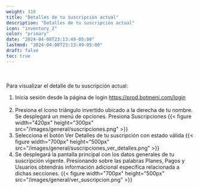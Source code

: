 ```yaml
---
weight: 310
title: "Detalles de tu suscripción actual"
description: "Detalles de tu suscripción actual"
icon: "inventory_2"
color: "primary"
date: "2024-04-08T23:13:49-05:00"
lastmod: "2024-04-08T23:13:49-05:00"
draft: false
toc: true
---
```

<br></br>
Para visualizar el detalle de tu suscripción actual:

1. Inicia sesión desde la página de login <https://prod.botmeni.com/login> <br>.
2. Presiona el ícono triángulo invertido ubicado a la derecha de tu nombre. Se desplegará un menú de opciones. Presiona Suscripciones
{{< figure width="420px" height="300px" src="/images/general/suscripciones.png" >}} 
3. Selecciona el botón Ver Detalles de tu suscripción con estado válida 
{{< figure width="700px" height="500px" src="/images/general/suscripciones_ver_detalles.png" >}} 
4. Se desplegará la pantalla principal con los datos generales de tu suscripción vigente. Presionando sobre las palabras Planes, Pagos y Usuarios obtendrás información adicional específica relacionada a dichas secciones.
{{< figure width="700px" height="500px" src="/images/general/ver_suscripcion.png" >}} 
